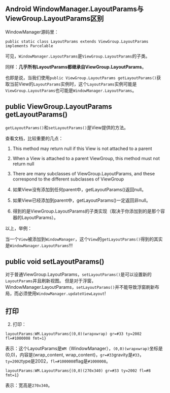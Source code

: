 ## Android WindowManager.LayoutParams与ViewGroup.LayoutParams区别

WindowManager源码里：

`public static class LayoutParams extends ViewGroup.LayoutParams implements Parcelable`

可见，`WindowManager.LayoutParams`是`ViewGroup.LayoutParams`的子类。

同样：**几乎所有LayoutParams都继承自ViewGroup.LayoutParams**。

也即是说，当我们使用`public ViewGroup.LayoutParams getLayoutParams()`获取当前View的`LayoutParams`实例时，这个`LayoutParams`实例可能是`ViewGroup.LayoutParams`也可能是`WindowManager.LayoutParams`。

## public ViewGroup.LayoutParams getLayoutParams()

`getLayoutParams()`和`setLayoutParams()`是View提供的方法。

查看文档，比较重要的几点：

1. This method may return null if this View is not attached to a parent
2. When a View is attached to a parent ViewGroup, this method must not return null
3. There are many subclasses of ViewGroup.LayoutParams, and these correspond to the different subclasses of ViewGroup

1. 如果View没有添加到任何parent中，getLayoutParams()返回null。
2. 如果View已经添加到parent中，getLayoutParams()一定返回非null。
3. 得到的是ViewGroup.LayoutParams的子类实现（取决于你添加到的是那个容器的LayoutParams）。

以上，举例：

当一个`View`被添加到`WindowManager`，这个`View`的`getLayoutParams()`得到的其实是`WindowManager.LayoutParams`!!!

## public void setLayoutParams()

对于普通ViewGroup.LayoutParams，`setLayoutParams()`是可以设置新的`LayoutParams`并且刷新视图。
但是对于浮窗，WindowManager.LayoutParams，`setLayoutParams()`并不能导致浮窗刷新布局，而必须使用`WindowManager.updateViewLayout`!

## 打印

2. 打印：

`layoutParams:WM.LayoutParams{(0,0)(wrapxwrap) gr=#33 ty=2002 fl=#1000008 fmt=1}`

表示：这个LayoutParams是`WM`（WindowManager），`(0,0)(wrapxwrap)`坐标是(0,0)，内容是(wrap_content, wrap_content)，`gr=#33`gravity是`#33`，`ty=2002`type是2002，`fl=#1000008`flag是`#1000008`。

`layoutParams:WM.LayoutParams{(0,0)(270x340) gr=#33 ty=2002 fl=#8 fmt=1}`

表示：宽高是`270x340`。
